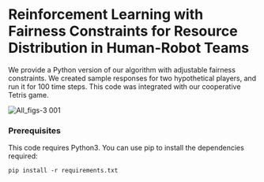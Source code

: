 # Reinforcement Learning with Fairness Constraints for Resource Distribution in Human-Robot Teams

We provide a Python version of our algorithm with adjustable fairness constraints. We created sample responses for two hypothetical players, and run it for 100 time steps. This code was integrated with our cooperative Tetris game. 

![All_figs-3 001](https://user-images.githubusercontent.com/52357042/60387956-7363c600-9a5f-11e9-86dd-ac59fb86bfd5.png)


### Prerequisites

This code requires Python3. You can use pip to install the dependencies required:
```
pip install -r requirements.txt
```





